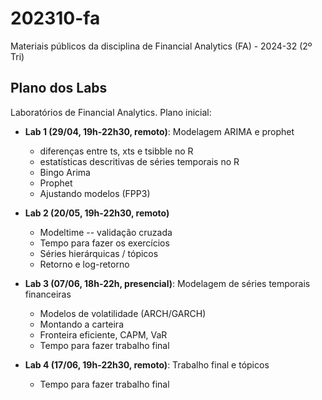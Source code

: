 # 202310-fa

Materiais públicos da disciplina de Financial Analytics (FA) - 2024-32 (2º Tri)

## Plano dos Labs

Laboratórios de Financial Analytics. Plano inicial:

- **Lab 1 (29/04, 19h-22h30, remoto)**: Modelagem ARIMA e prophet
  - diferenças entre ts, xts e tsibble no R
  - estatísticas descritivas de séries temporais no R
  - Bingo Arima
  - Prophet
  - Ajustando modelos (FPP3)

- **Lab 2 (20/05, 19h-22h30, remoto)**
  - Modeltime -- validação cruzada
  - Tempo para fazer os exercícios
  - Séries hierárquicas / tópicos
  - Retorno e log-retorno

- **Lab 3 (07/06, 18h-22h, presencial)**: Modelagem de séries temporais financeiras
  - Modelos de volatilidade (ARCH/GARCH)
  - Montando a carteira
  - Fronteira eficiente, CAPM, VaR
  - Tempo para fazer trabalho final

- **Lab 4 (17/06, 19h-22h30, remoto)**: Trabalho final e tópicos
  - Tempo para fazer trabalho final
